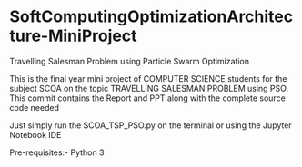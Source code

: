 # SoftComputingOptimizationArchitecture-MiniProject
Travelling Salesman Problem using Particle Swarm Optimization

This is the final year mini project of COMPUTER SCIENCE students for the subject SCOA on the topic TRAVELLING SALESMAN PROBLEM using PSO.
This commit contains the Report and PPT along with the complete source code needed

Just simply run the SCOA_TSP_PSO.py on the terminal or using the Jupyter Notebook IDE

Pre-requisites:- Python 3
